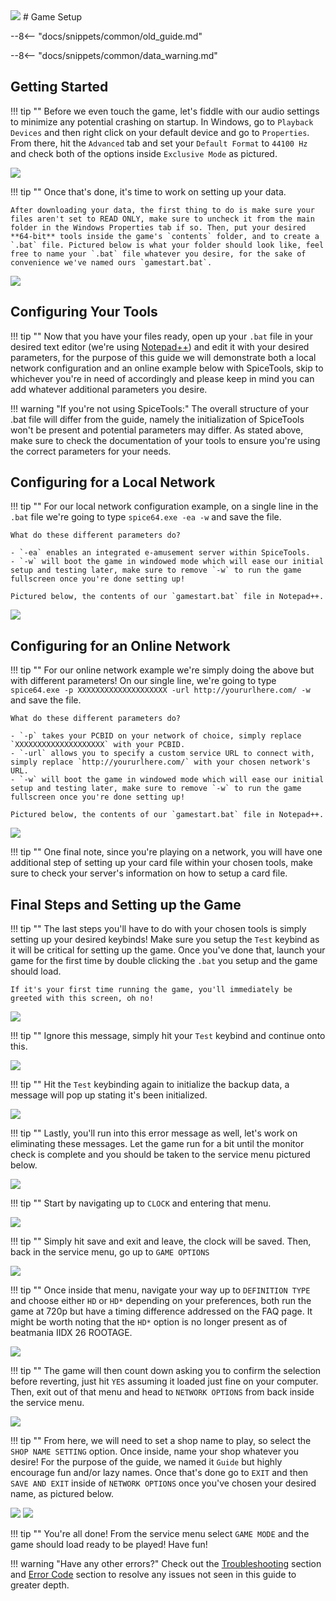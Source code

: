 <img class="header-logo" src="/img/konami/iidx/25_cannonballers/logo.webp">
# Game Setup

--8<-- "docs/snippets/common/old_guide.md"

--8<-- "docs/snippets/common/data_warning.md"

## Getting Started

!!! tip ""
    Before we even touch the game, let's fiddle with our audio settings to minimize any potential crashing on startup. In Windows, go to `Playback Devices` and then right click on your default device and go to `Properties`. From there, hit the `Advanced` tab and set your `Default Format` to `44100 Hz` and check both of the options inside `Exclusive Mode` as pictured.

<img src="/img/common/audio_24_441.webp">

!!! tip ""
    Once that's done, it's time to work on setting up your data.
    
    After downloading your data, the first thing to do is make sure your files aren't set to READ ONLY, make sure to uncheck it from the main folder in the Windows Properties tab if so. Then, put your desired **64-bit** tools inside the game's `contents` folder, and to create a `.bat` file. Pictured below is what your folder should look like, feel free to name your `.bat` file whatever you desire, for the sake of convenience we've named ours `gamestart.bat`.

<img src="/img/konami/iidx/25_cannonballers/1.webp">

## Configuring Your Tools

!!! tip ""
    Now that you have your files ready, open up your `.bat` file in your desired text editor (we're using [Notepad++](https://notepad-plus-plus.org/)) and edit it with your desired parameters, for the purpose of this guide we will demonstrate both a local network configuration and an online example below with SpiceTools, skip to whichever you're in need of accordingly and please keep in mind you can add whatever additional parameters you desire.

!!! warning "If you're not using SpiceTools:"
    The overall structure of your .bat file will differ from the guide, namely the initialization of SpiceTools won't be present and potential parameters may differ. As stated above, make sure to check the documentation of your tools to ensure you're using the correct parameters for your needs.

## Configuring for a Local Network

!!! tip ""
    For our local network configuration example, on a single line in the `.bat` file we're going to type `spice64.exe -ea -w` and save the file. 

    What do these different parameters do?

    - `-ea` enables an integrated e-amusement server within SpiceTools.
    - `-w` will boot the game in windowed mode which will ease our initial setup and testing later, make sure to remove `-w` to run the game fullscreen once you're done setting up!

    Pictured below, the contents of our `gamestart.bat` file in Notepad++.

<img src="/img/konami/iidx/25_cannonballers/2.webp">

## Configuring for an Online Network

!!! tip ""
    For our online network example we're simply doing the above but with different parameters! On our single line, we're going to type `spice64.exe -p XXXXXXXXXXXXXXXXXXXX -url http://yoururlhere.com/ -w` and save the file. 

    What do these different parameters do? 

    - `-p` takes your PCBID on your network of choice, simply replace `XXXXXXXXXXXXXXXXXXXX` with your PCBID.
    - `-url` allows you to specify a custom service URL to connect with, simply replace `http://yoururlhere.com/` with your chosen network's URL.
    - `-w` will boot the game in windowed mode which will ease our initial setup and testing later, make sure to remove `-w` to run the game fullscreen once you're done setting up!

    Pictured below, the contents of our `gamestart.bat` file in Notepad++.

<img src="/img/konami/iidx/25_cannonballers/3.webp">

!!! tip ""
    One final note, since you're playing on a network, you will have one additional step of setting up your card file within your chosen tools, make sure to check your server's information on how to setup a card file.

## Final Steps and Setting up the Game

!!! tip ""
    The last steps you'll have to do with your chosen tools is simply setting up your desired keybinds! Make sure you setup the `Test` keybind as it will be critical for setting up the game. Once you've done that, launch your game for the first time by double clicking the `.bat` you setup and the game should load.

    If it's your first time running the game, you'll immediately be greeted with this screen, oh no!

<img src="/img/konami/iidx/25_cannonballers/4.webp">

!!! tip ""
    Ignore this message, simply hit your `Test` keybind and continue onto this.

<img src="/img/konami/iidx/25_cannonballers/5.webp">

!!! tip ""
    Hit the `Test` keybinding again to initialize the backup data, a message will pop up stating it's been initialized.

<img src="/img/konami/iidx/25_cannonballers/6.webp">

!!! tip ""
    Lastly, you'll run into this error message as well, let's work on eliminating these messages. Let the game run for a bit until the monitor check is complete and you should be taken to the service menu pictured below.

<img src="/img/konami/iidx/25_cannonballers/7.webp">

!!! tip ""
    Start by navigating up to `CLOCK` and entering that menu.

<img src="/img/konami/iidx/25_cannonballers/8.webp">

!!! tip ""
    Simply hit save and exit and leave, the clock will be saved. Then, back in the service menu, go up to `GAME OPTIONS`

<img src="/img/konami/iidx/25_cannonballers/9.webp">

!!! tip ""
    Once inside that menu, navigate your way up to `DEFINITION TYPE` and choose either `HD` or `HD*` depending on your preferences, both run the game at 720p but have a timing difference addressed on the FAQ page. It might be worth noting that the `HD*` option is no longer present as of beatmania IIDX 26 ROOTAGE.

<img src="/img/konami/iidx/25_cannonballers/10.webp">

!!! tip ""
    The game will then count down asking you to confirm the selection before reverting, just hit `YES` assuming it loaded just fine on your computer. Then, exit out of that menu and head to `NETWORK OPTIONS` from back inside the service menu.

<img src="/img/konami/iidx/25_cannonballers/11.webp">

!!! tip ""
    From here, we will need to set a shop name to play, so select the `SHOP NAME SETTING` option. Once inside, name your shop whatever you desire! For the purpose of the guide, we named it `Guide` but highly encourage fun and/or lazy names. Once that's done go to `EXIT` and then `SAVE AND EXIT` inside of `NETWORK OPTIONS` once you've chosen your desired name, as pictured below.

<img src="/img/konami/iidx/25_cannonballers/12.webp">

<img src="/img/konami/iidx/25_cannonballers/13.webp">

!!! tip ""
    You're all done! From the service menu select `GAME MODE` and the game should load ready to be played! Have fun!

!!! warning "Have any other errors?"
    Check out the [Troubleshooting](troubleshooting.md) section and [Error Code](/errorcodes/konami.md) section to resolve any issues not seen in this guide to greater depth.
